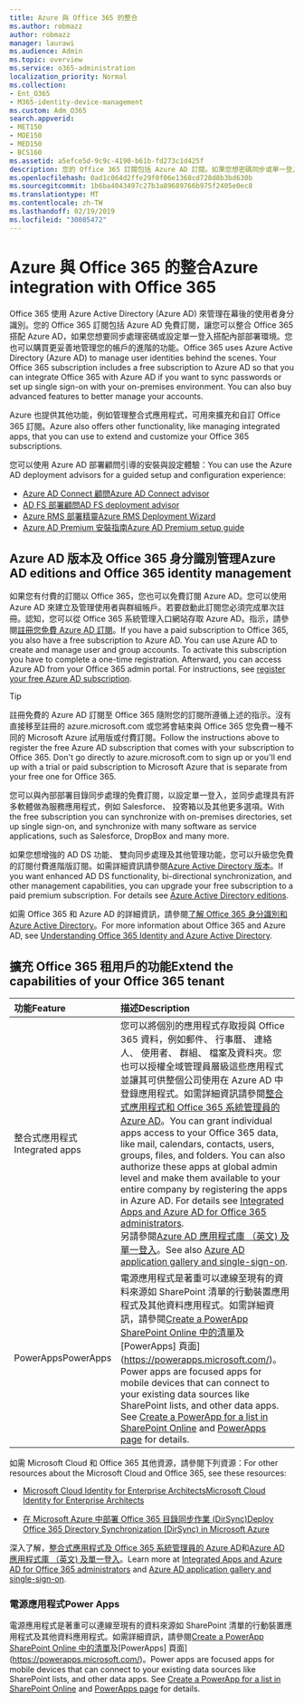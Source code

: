 ```yaml
---
title: Azure 與 Office 365 的整合
ms.author: robmazz
author: robmazz
manager: laurawi
ms.audience: Admin
ms.topic: overview
ms.service: o365-administration
localization_priority: Normal
ms.collection:
- Ent_O365
- M365-identity-device-management
ms.custom: Adm_O365
search.appverid:
- MET150
- MOE150
- MED150
- BCS160
ms.assetid: a5efce5d-9c9c-4190-b61b-fd273c1d425f
description: 您的 Office 365 訂閱包括 Azure AD 訂閱。如果您想密碼同步或單一登入搭配內部部署環境，整合 Office 365 Azure AD。
ms.openlocfilehash: 0ad1c064d2ffe29f0f06e1368cd728d8b3bd630b
ms.sourcegitcommit: 1b6ba4043497c27b3a89689766b975f2405e0ec8
ms.translationtype: MT
ms.contentlocale: zh-TW
ms.lasthandoff: 02/19/2019
ms.locfileid: "30085472"
---
```

# <a name="azure-integration-with-office-365"></a><span data-ttu-id="ed037-104">Azure 與 Office 365 的整合</span><span class="sxs-lookup"><span data-stu-id="ed037-104">Azure integration with Office 365</span></span>

<span data-ttu-id="ed037-p102">Office 365 使用 Azure Active Directory (Azure AD) 來管理在幕後的使用者身分識別。您的 Office 365 訂閱包括 Azure AD 免費訂閱，讓您可以整合 Office 365 搭配 Azure AD，如果您想要同步處理密碼或設定單一登入搭配內部部署環境。您也可以購買更妥善地管理您的帳戶的進階的功能。</span><span class="sxs-lookup"><span data-stu-id="ed037-p102">Office 365 uses Azure Active Directory (Azure AD) to manage user identities behind the scenes. Your Office 365 subscription includes a free subscription to Azure AD so that you can integrate Office 365 with Azure AD if you want to sync passwords or set up single sign-on with your on-premises environment. You can also buy advanced features to better manage your accounts.</span></span>
  
<span data-ttu-id="ed037-108">Azure 也提供其他功能，例如管理整合式應用程式，可用來擴充和自訂 Office 365 訂閱。</span><span class="sxs-lookup"><span data-stu-id="ed037-108">Azure also offers other functionality, like managing integrated apps, that you can use to extend and customize your Office 365 subscriptions.</span></span>
  
<span data-ttu-id="ed037-109">您可以使用 Azure AD 部署顧問引導的安裝與設定體驗：</span><span class="sxs-lookup"><span data-stu-id="ed037-109">You can use the Azure AD deployment advisors for a guided setup and configuration experience:</span></span>
 - [<span data-ttu-id="ed037-110">Azure AD Connect 顧問</span><span class="sxs-lookup"><span data-stu-id="ed037-110">Azure AD Connect advisor</span></span>](https://aka.ms/aadconnectpwsync)
 - [<span data-ttu-id="ed037-111">AD FS 部署顧問</span><span class="sxs-lookup"><span data-stu-id="ed037-111">AD FS deployment advisor</span></span>](https://aka.ms/adfsguidance)
 - [<span data-ttu-id="ed037-112">Azure RMS 部署精靈</span><span class="sxs-lookup"><span data-stu-id="ed037-112">Azure RMS Deployment Wizard</span></span>](https://aka.ms/azuremsguidance)
 - [<span data-ttu-id="ed037-113">Azure AD Premium 安裝指南</span><span class="sxs-lookup"><span data-stu-id="ed037-113">Azure AD Premium setup guide</span></span>](https://aka.ms/aadpguidance)
  
## <a name="azure-ad-editions-and-office-365-identity-management"></a><span data-ttu-id="ed037-114">Azure AD 版本及 Office 365 身分識別管理</span><span class="sxs-lookup"><span data-stu-id="ed037-114">Azure AD editions and Office 365 identity management</span></span>

<span data-ttu-id="ed037-p103">如果您有付費的訂閱以 Office 365，您也可以免費訂閱 Azure AD。您可以使用 Azure AD 來建立及管理使用者與群組帳戶。若要啟動此訂閱您必須完成單次註冊。認知，您可以從 Office 365 系統管理入口網站存取 Azure AD。指示，請參閱[註冊您免費 Azure AD 訂閱](https://go.microsoft.com/fwlink/p/?LinkId=617127)。</span><span class="sxs-lookup"><span data-stu-id="ed037-p103">If you have a paid subscription to Office 365, you also have a free subscription to Azure AD. You can use Azure AD to create and manage user and group accounts. To activate this subscription you have to complete a one-time registration. Afterward, you can access Azure AD from your Office 365 admin portal. For instructions, see [register your free Azure AD subscription](https://go.microsoft.com/fwlink/p/?LinkId=617127).</span></span> 
  
> [!TIP]
> <span data-ttu-id="ed037-p104">註冊免費的 Azure AD 訂閱至 Office 365 隨附您的訂閱所遵循上述的指示。沒有直接移至註冊的 azure.microsoft.com 或您將會結束與 Office 365 您免費一種不同的 Microsoft Azure 試用版或付費訂閱。</span><span class="sxs-lookup"><span data-stu-id="ed037-p104">Follow the instructions above to register the free Azure AD subscription that comes with your subscription to Office 365. Don't go directly to azure.microsoft.com to sign up or you'll end up with a trial or paid subscription to Microsoft Azure that is separate from your free one for Office 365.</span></span> 
  
<span data-ttu-id="ed037-122">您可以與內部部署目錄同步處理的免費訂閱，以設定單一登入，並同步處理具有許多軟體做為服務應用程式，例如 Salesforce、 投寄箱以及其他更多選項。</span><span class="sxs-lookup"><span data-stu-id="ed037-122">With the free subscription you can synchronize with on-premises directories, set up single sign-on, and synchronize with many software as service applications, such as Salesforce, DropBox and many more.</span></span>
  
<span data-ttu-id="ed037-p105">如果您想增強的 AD DS 功能、 雙向同步處理及其他管理功能，您可以升級您免費的訂閱付費進階版訂閱。如需詳細資訊請參閱[Azure Active Directory 版本](https://docs.microsoft.com/azure/active-directory/fundamentals/active-directory-whatis)。</span><span class="sxs-lookup"><span data-stu-id="ed037-p105">If you want enhanced AD DS functionality, bi-directional synchronization, and other management capabilities, you can upgrade your free subscription to a paid premium subscription. For details see [Azure Active Directory editions](https://docs.microsoft.com/azure/active-directory/fundamentals/active-directory-whatis).</span></span>
  
<span data-ttu-id="ed037-125">如需 Office 365 和 Azure AD 的詳細資訊，請參閱[了解 Office 365 身分識別和 Azure Active Directory](https://support.office.com/article/06a189e7-5ec6-4af2-94bf-a22ea225a7a9)。</span><span class="sxs-lookup"><span data-stu-id="ed037-125">For more information about Office 365 and Azure AD, see [Understanding Office 365 Identity and Azure Active Directory](https://support.office.com/article/06a189e7-5ec6-4af2-94bf-a22ea225a7a9).</span></span>
  
## <a name="extend-the-capabilities-of-your-office-365-tenant"></a><span data-ttu-id="ed037-126">擴充 Office 365 租用戶的功能</span><span class="sxs-lookup"><span data-stu-id="ed037-126">Extend the capabilities of your Office 365 tenant</span></span>

|<span data-ttu-id="ed037-127">**功能**</span><span class="sxs-lookup"><span data-stu-id="ed037-127">**Feature**</span></span>|<span data-ttu-id="ed037-128">**描述**</span><span class="sxs-lookup"><span data-stu-id="ed037-128">**Description**</span></span>|
|:-----|:-----|
|<span data-ttu-id="ed037-129">整合式應用程式</span><span class="sxs-lookup"><span data-stu-id="ed037-129">Integrated apps</span></span>  <br/> |<span data-ttu-id="ed037-p106">您可以將個別的應用程式存取授與 Office 365 資料，例如郵件、 行事曆、 連絡人、 使用者、 群組、 檔案及資料夾。您也可以授權全域管理員層級這些應用程式並讓其可供整個公司使用在 Azure AD 中登錄應用程式。如需詳細資訊請參閱[整合式應用程式和 Office 365 系統管理員的 Azure AD](https://support.office.com/article/cb2250e3-451e-416f-bf4e-363549652c2a)。</span><span class="sxs-lookup"><span data-stu-id="ed037-p106">You can grant individual apps access to your Office 365 data, like mail, calendars, contacts, users, groups, files, and folders. You can also authorize these apps at global admin level and make them available to your entire company by registering the apps in Azure AD. For details see [Integrated Apps and Azure AD for Office 365 administrators](https://support.office.com/article/cb2250e3-451e-416f-bf4e-363549652c2a).  </span></span><br/> <span data-ttu-id="ed037-133">另請參閱[Azure AD 應用程式庫 （英文) 及單一登入](https://go.microsoft.com/fwlink/p/?LinkId=698604)。</span><span class="sxs-lookup"><span data-stu-id="ed037-133">See also [Azure AD application gallery and single-sign-on](https://go.microsoft.com/fwlink/p/?LinkId=698604).</span></span>  <br/> |
|<span data-ttu-id="ed037-134">PowerApps</span><span class="sxs-lookup"><span data-stu-id="ed037-134">PowerApps</span></span>  <br/> | <span data-ttu-id="ed037-p107">電源應用程式是著重可以連線至現有的資料來源如 SharePoint 清單的行動裝置應用程式及其他資料應用程式。如需詳細資訊，請參閱[Create a PowerApp SharePoint Online 中的清單](https://support.office.com/article/9338b2d2-67ac-4b81-8e67-97da27e5e9ab)及[PowerApps] 頁面](https://powerapps.microsoft.com/)。</span><span class="sxs-lookup"><span data-stu-id="ed037-p107">Power apps are focused apps for mobile devices that can connect to your existing data sources like SharePoint lists, and other data apps. See [Create a PowerApp for a list in SharePoint Online](https://support.office.com/article/9338b2d2-67ac-4b81-8e67-97da27e5e9ab) and [PowerApps page](https://powerapps.microsoft.com/) for details.  </span></span><br/> |
   
<span data-ttu-id="ed037-137">如需 Microsoft Cloud 和 Office 365 其他資源，請參閱下列資源：</span><span class="sxs-lookup"><span data-stu-id="ed037-137">For other resources about the Microsoft Cloud and Office 365, see these resources:</span></span>
  
- [<span data-ttu-id="ed037-138">Microsoft Cloud Identity for Enterprise Architects</span><span class="sxs-lookup"><span data-stu-id="ed037-138">Microsoft Cloud Identity for Enterprise Architects</span></span>](https://go.microsoft.com/fwlink/p/?LinkId=524586)
    
- [<span data-ttu-id="ed037-139">在 Microsoft Azure 中部署 Office 365 目錄同步作業 (DirSync)</span><span class="sxs-lookup"><span data-stu-id="ed037-139">Deploy Office 365 Directory Synchronization (DirSync) in Microsoft Azure</span></span>](https://go.microsoft.com/fwlink/p/?LinkId=517887)
    

<span data-ttu-id="ed037-140">深入了解，[整合式應用程式及 Office 365 系統管理員的 Azure AD](integrated-apps-and-azure-ads.md)和[Azure AD 應用程式庫 （英文) 及單一登入](https://docs.microsoft.com/azure/active-directory/manage-apps/what-is-single-sign-on)。</span><span class="sxs-lookup"><span data-stu-id="ed037-140">Learn more at [Integrated Apps and Azure AD for Office 365 administrators](integrated-apps-and-azure-ads.md) and [Azure AD application gallery and single-sign-on](https://docs.microsoft.com/azure/active-directory/manage-apps/what-is-single-sign-on).</span></span>

### <a name="power-apps"></a><span data-ttu-id="ed037-141">電源應用程式</span><span class="sxs-lookup"><span data-stu-id="ed037-141">Power Apps</span></span>
<span data-ttu-id="ed037-p108">電源應用程式是著重可以連線至現有的資料來源如 SharePoint 清單的行動裝置應用程式及其他資料應用程式。如需詳細資訊，請參閱[Create a PowerApp SharePoint Online 中的清單](https://support.office.com/article/9338b2d2-67ac-4b81-8e67-97da27e5e9ab)及[PowerApps] 頁面](https://powerapps.microsoft.com/)。</span><span class="sxs-lookup"><span data-stu-id="ed037-p108">Power apps are focused apps for mobile devices that can connect to your existing data sources like SharePoint lists, and other data apps. See [Create a PowerApp for a list in SharePoint Online](https://support.office.com/article/9338b2d2-67ac-4b81-8e67-97da27e5e9ab) and [PowerApps page](https://powerapps.microsoft.com/) for details.</span></span>